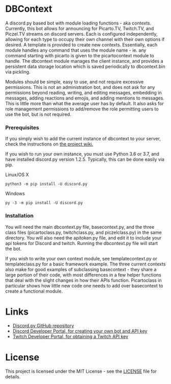 # DBContext
A discord.py based bot with module loading functions - aka contexts. Currently, this bot allows for announcing for Picarto.TV, Twitch.TV, and Piczel.TV streams on discord servers. Each is configured independently, allowing for each type to occupy their own channel with their own options if desired. A template is provided to create new contexts. Essentially, each module handles any command that uses the module name - ie. any command starting with picarto is given to the picartocontext module to handle. The dbcontext module manages the client instance, and provides a persistent data storage location which is saved periodically to dbcontext.bin via pickling.

Modules should be simple, easy to use, and not require excessive permissions. This is not an administration bot, and does not ask for any permissions beyond reading, writing, and editing messages, embedding in messages, adding reactions and emojis, and adding mentions to messages. This is little more than what the average user has by default. It also asks for role management permissions to add/remove the role permitting users to use the bot, but is not required.

### Prerequisites
If you simply wish to add the current instance of dbcontext to your server, check the instructions on [the project wiki.](https://github.com/Silari/DBContext/wiki)

If you wish to run your own instance, you must use Python 3.6 or 3.7, and have installed discord.py version 1.2.5. Typically, this can be done easily via pip. 

Linux/OS X

`python3 -m pip install -U discord.py`

Windows

`py -3 -m pip install -U discord.py`

### Installation
You will need the main dbcontext.py file, basecontext.py, and the three class files (picartoclass.py, twitchclass.py, and piczelclass.py) in the same directory. You will also need the apitoken.py file, and edit it to include your api tokens for Discord and twitch. Running the dbcontext.py file will start the bot.

If you wish to write your own context module, see templatecontext.py or templateclass.py for a basic framework example. The three current contexts also make for good examples of subclassing basecontext - they share a large portion of their code, with most differences in a few helper functions that deal with the slight changes in how their APIs function. Picartoclass in particular shows how little new code one needs to add over basecontext to create a functional module.

# Links
* [Discord.py GitHub repository](https://github.com/Rapptz/discord.py)
* [Discord Developer Portal, for creating your own bot and API key](https://discordapp.com/developers/docs/intro)
* [Twitch Developer Portal, for obtaining a Twitch API key](https://dev.twitch.tv/)

# License
This project is licensed under the MIT License - see the [LICENSE](https://github.com/Silari/DBContext/blob/master/LICENSE) file for details.
